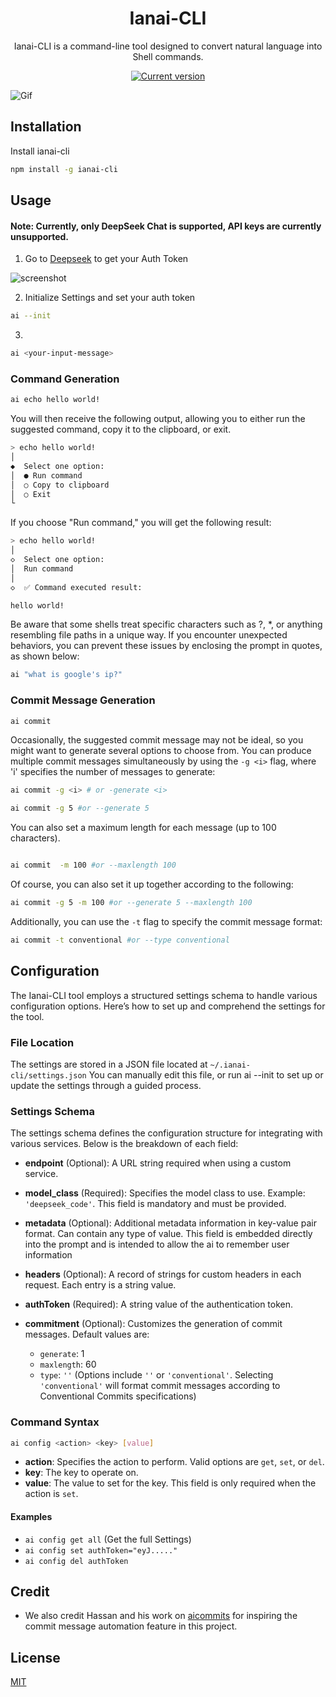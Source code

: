 <h1 align="center" id="title">Ianai-CLI</h1>

<p id="description" align="center">Ianai-CLI is a command-line tool designed to convert natural language into Shell commands.</p>

<p align="center">
   <a href="https://www.npmjs.com/package/ianai-cli"><img src="https://img.shields.io/npm/v/ianai-cli" alt="Current version"></a>
</p>

<img  src="https://github.com/user-attachments/assets/5ddc242c-c974-4935-8f61-4679133c3878" alt="Gif" />

## Installation

Install ianai-cli

```bash
npm install -g ianai-cli
```

## Usage

#### Note: Currently, only DeepSeek Chat is supported, API keys are currently unsupported.

1. Go to [Deepseek](https://chat.deepseek.com/) to get your Auth Token

![screenshot](https://github.com/user-attachments/assets/b4cd8f5c-e205-4742-8e11-e1d08d68ddc2)

2. Initialize Settings and set your auth token

```bash
ai --init
```

3.

```bash
ai <your-input-message>
```

### Command Generation

```bash
ai echo hello world!
```

You will then receive the following output, allowing you to either run the suggested command, copy it to the clipboard, or exit.

```bash
> echo hello world!
│
◆  Select one option:
│  ● Run command
│  ○ Copy to clipboard
│  ○ Exit
└
```

If you choose "Run command," you will get the following result:

```bash
> echo hello world!
│
◇  Select one option:
│  Run command
│
◇  ✅ Command executed result:

hello world!

```

Be aware that some shells treat specific characters such as ?, \*, or anything resembling file paths in a unique way. If you encounter unexpected behaviors, you can prevent these issues by enclosing the prompt in quotes, as shown below:

```bash
ai "what is google's ip?"
```

### Commit Message Generation

```bash
ai commit
```

Occasionally, the suggested commit message may not be ideal, so you might want to generate several options to choose from. You can produce multiple commit messages simultaneously by using the `-g <i>` flag, where 'i' specifies the number of messages to generate:

```bash
ai commit -g <i> # or -generate <i>
```


```bash
ai commit -g 5 #or --generate 5
```

You can also set a maximum length for each message (up to 100 characters).

```bash

ai commit  -m 100 #or --maxlength 100

```

Of course, you can also set it up together according to the following:

```bash
ai commit -g 5 -m 100 #or --generate 5 --maxlength 100
```

Additionally, you can use the `-t` flag to specify the commit message format:

```bash
ai commit -t conventional #or --type conventional
```



## Configuration

The Ianai-CLI tool employs a structured settings schema to handle various configuration options. Here’s how to set up and comprehend the settings for the tool.

### File Location

The settings are stored in a JSON file located at `~/.ianai-cli/settings.json` You can manually edit this file, or run ai --init to set up or update the settings through a guided process.

### Settings Schema

The settings schema defines the configuration structure for integrating with various services. Below is the breakdown of each field:

- **endpoint** (Optional): A URL string required when using a custom service.
- **model_class** (Required): Specifies the model class to use. Example: `'deepseek_code'`. This field is mandatory and must be provided.

- **metadata** (Optional): Additional metadata information in key-value pair format. Can contain any type of value. This field is embedded directly into the prompt and is intended to allow the ai to remember user information

- **headers** (Optional): A record of strings for custom headers in each request. Each entry is a string value.

- **authToken** (Required): A string value of the authentication token.
- **commitment** (Optional): Customizes the generation of commit messages. Default values are:
  - `generate`: 1
  - `maxlength`: 60
  - `type`: `''` (Options include `''` or `'conventional'`. Selecting `'conventional'` will format commit messages according to Conventional Commits specifications)

### Command Syntax

```bash
ai config <action> <key> [value]
```

- **action**: Specifies the action to perform. Valid options are `get`, `set`, or `del`.
- **key**: The key to operate on.
- **value**: The value to set for the key. This field is only required when the action is `set`.

#### Examples

- `ai config get all` (Get the full Settings)
- `ai config set authToken="eyJ....."`
- `ai config del authToken`


## Credit
- We also credit Hassan and his work on [aicommits](https://github.com/Nutlope/aicommits) for inspiring the commit message automation feature in this project.

## License

[MIT]("https://choosealicense.com/licenses/mit/")
